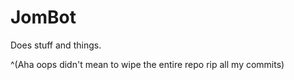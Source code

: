 # JomBot

Does stuff and things.

^(Aha oops didn't mean to wipe the entire repo rip all my commits)
